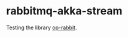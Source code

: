 rabbitmq-akka-stream
====================

Testing the library [op-rabbit](https://github.com/SpinGo/op-rabbit).
